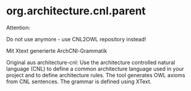 # org.architecture.cnl.parent

Attention:

Do not use anymore - use CNL2OWL repository instead!

Mit Xtext generierte ArchCNl-Grammatik 

Original aus architecture-cnl:
Use the architecture controlled natural language (CNL) to define a common architecture language used in your project and to define architecture rules.
The tool generates OWL axioms from CNL sentences.
The grammar is defined using XText.
